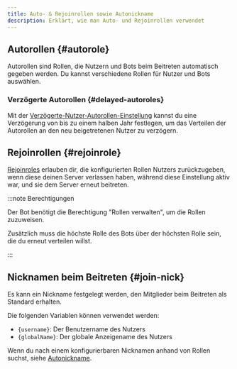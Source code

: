 ```yaml
---
title: Auto- & Rejoinrollen sowie Autonickname
description: Erklärt, wie man Auto- und Rejoinrollen verwendet
---
```


## Autorollen {#autorole}

Autorollen sind Rollen, die Nutzern und Bots beim Beitreten automatisch gegeben werden.
Du kannst verschiedene Rollen für Nutzer und Bots auswählen.

### Verzögerte Autorollen {#delayed-autoroles}

Mit der [Verzögerte-Nutzer-Autorollen-Einstellung](https://tomatenkuchen.com/dashboard/settings#autoroleUserDelay) kannst du eine Verzögerung von bis zu einem halben Jahr festlegen, um das Verteilen der Autorollen an den neu beigetretenen Nutzer zu verzögern.

## Rejoinrollen {#rejoinrole}

[Rejoinroles](https://tomatenkuchen.com/dashboard/settings#rejoinRoles) erlauben dir, die konfigurierten Rollen Nutzers zurückzugeben, wenn diese deinen Server verlassen haben, während diese Einstellung aktiv war, und sie dem Server erneut beitreten.

:::note Berechtigungen

Der Bot benötigt die Berechtigung "Rollen verwalten", um die Rollen zuzuweisen.

Zusätzlich muss die höchste Rolle des Bots über der höchsten Rolle sein, die du erneut verteilen willst.

:::

## Nicknamen beim Beitreten {#join-nick}

Es kann ein Nickname festgelegt werden, den Mitglieder beim Beitreten als Standard erhalten.

Die folgenden Variablen können verwendet werden:
- `{username}`: Der Benutzername des Nutzers
- `{globalName}`: Der globale Anzeigename des Nutzers

Wenn du nach einem konfigurierbaren Nicknamen anhand von Rollen suchst, siehe [Autonickname](/autonickname).
